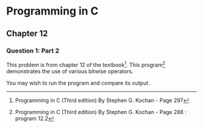 # Programming in C
## Chapter 12
### Question 1: Part 2

This problem is from chapter 12 of the textbook[^1]. This program[^2] demonstrates the use of various bitwise operators.

You may wish to run the program and compare its output.


[^1]: Programming in C (Third edition) By Stephen G. Kochan - Page 297
[^2]: Programming in C (Third edition) By Stephen G. Kochan - Page 286 : program 12.2